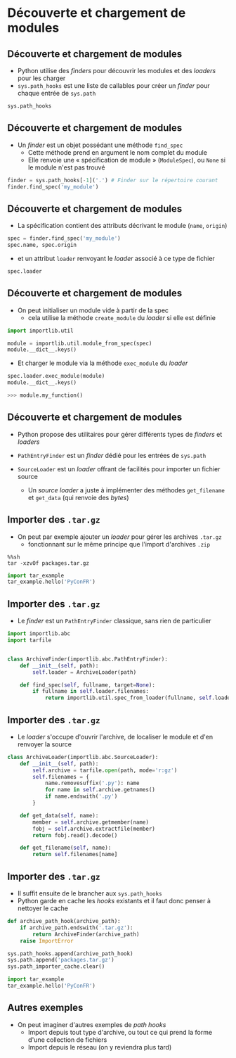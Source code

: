 # Découverte et chargement de modules

## Découverte et chargement de modules

- Python utilise des _finders_ pour découvrir les modules et des _loaders_ pour les charger
- `sys.path_hooks` est une liste de callables pour créer un _finder_ pour chaque entrée de `sys.path`

```python
sys.path_hooks
```

## Découverte et chargement de modules

- Un _finder_ est un objet possédant une méthode `find_spec`
    - Cette méthode prend en argument le nom complet du module
    - Elle renvoie une « spécification de module » (`ModuleSpec`), ou `None` si le module n'est pas trouvé

```python
finder = sys.path_hooks[-1]('.') # Finder sur le répertoire courant
finder.find_spec('my_module')
```

## Découverte et chargement de modules

- La spécification contient des attributs décrivant le module (`name`, `origin`)

```python
spec = finder.find_spec('my_module')
spec.name, spec.origin
```

- et un attribut `loader` renvoyant le _loader_ associé à ce type de fichier

```python
spec.loader
```

## Découverte et chargement de modules

- On peut initialiser un module vide à partir de la spec
    - cela utilise la méthode `create_module` du _loader_ si elle est définie

```python
import importlib.util

module = importlib.util.module_from_spec(spec)
module.__dict__.keys()
```
- Et charger le module via la méthode `exec_module` du _loader_

```python
spec.loader.exec_module(module)
module.__dict__.keys()
```

```python
>>> module.my_function()
```

## Découverte et chargement de modules

- Python propose des utilitaires pour gérer différents types de _finders_ et _loaders_
- `PathEntryFinder` est un _finder_ dédié pour les entrées de `sys.path`

- `SourceLoader` est un _loader_ offrant de facilités pour importer un fichier source
    - Un _source loader_ a juste à implémenter des méthodes `get_filename` et `get_data` (qui renvoie des _bytes_)

## Importer des `.tar.gz`

- On peut par exemple ajouter un _loader_ pour gérer les archives `.tar.gz`
    - fonctionnant sur le même principe que l'import d'archives `.zip`

```shell
%%sh
tar -xzvOf packages.tar.gz
```

```python
import tar_example
tar_example.hello('PyConFR')
```

## Importer des `.tar.gz`

- Le _finder_ est un `PathEntryFinder` classique, sans rien de particulier

```python
import importlib.abc
import tarfile


class ArchiveFinder(importlib.abc.PathEntryFinder):
    def __init__(self, path):
        self.loader = ArchiveLoader(path)

    def find_spec(self, fullname, target=None):
        if fullname in self.loader.filenames:
            return importlib.util.spec_from_loader(fullname, self.loader)
```

## Importer des `.tar.gz`

- Le _loader_ s'occupe d'ouvrir l'archive, de localiser le module et d'en renvoyer la source

```python
class ArchiveLoader(importlib.abc.SourceLoader):
    def __init__(self, path):
        self.archive = tarfile.open(path, mode='r:gz')
        self.filenames = {
            name.removesuffix('.py'): name
            for name in self.archive.getnames()
            if name.endswith('.py')
        }

    def get_data(self, name):
        member = self.archive.getmember(name)
        fobj = self.archive.extractfile(member)
        return fobj.read().decode()

    def get_filename(self, name):
        return self.filenames[name]
```

## Importer des `.tar.gz`

- Il suffit ensuite de le brancher aux `sys.path_hooks`
- Python garde en cache les _hooks_ existants et il faut donc penser à nettoyer le cache

```python
def archive_path_hook(archive_path):
    if archive_path.endswith('.tar.gz'):
        return ArchiveFinder(archive_path)
    raise ImportError

sys.path_hooks.append(archive_path_hook)
sys.path.append('packages.tar.gz')
sys.path_importer_cache.clear()
```

```python
import tar_example
tar_example.hello('PyConFR')
```

## Autres exemples

- On peut imaginer d'autres exemples de _path hooks_
    - Import depuis tout type d'archive, ou tout ce qui prend la forme d'une collection de fichiers
    - Import depuis le réseau (on y reviendra plus tard)

